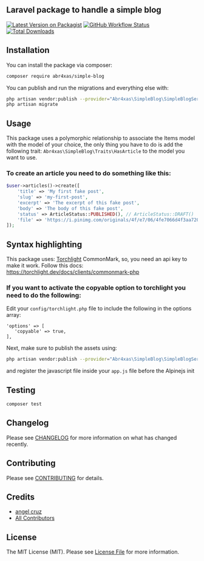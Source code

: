 ## Laravel package to handle a simple blog

[![Latest Version on Packagist](https://img.shields.io/packagist/v/abr4xas/simple-blog.svg?style=flat-square)](https://packagist.org/packages/abr4xas/simple-blog)
[![GitHub Workflow Status](https://img.shields.io/github/actions/workflow/status/abr4xas/simple-blog/run-tests.yml?branch=9.x?label=Tests&style=flat-square)](https://github.com/abr4xas/simple-blog/actions)
[![Total Downloads](https://img.shields.io/packagist/dt/abr4xas/simple-blog.svg?style=flat-square)](https://packagist.org/packages/abr4xas/simple-blog)


## Installation

You can install the package via composer:

```bash
composer require abr4xas/simple-blog
```

You can publish and run the migrations and everything else with:

```bash
php artisan vendor:publish --provider="Abr4xas\SimpleBlog\SimpleBlogServiceProvider" --tag="simple-blog-migrations"
php artisan migrate
```

## Usage

This package uses a polymorphic relationship to associate the Items model with the model of your choice, the only thing you have to do is add the following trait: `Abr4xas\SimpleBlog\Traits\HasArticle` to the model you want to use.


### To create an article you need to do something like this:

```php
$user->articles()->create([
    'title' => 'My first fake post',
    'slug' => 'my-first-post',
    'excerpt' => 'The excerpt of this fake post',
    'body' => 'The body of this fake post',
    'status' => ArticleStatus::PUBLISHED(), // ArticleStatus::DRAFT()
    'file' => 'https://i.pinimg.com/originals/4f/e7/06/4fe7066d4f3aa7201e38484230fc32b3.jpg',
]);
```


## Syntax highlighting

This package uses: [Torchlight](https://torchlight.dev/docs) CommonMark, so, you need an api key to make it work. Follow this docs: https://torchlight.dev/docs/clients/commonmark-php

### If you want to activate the copyable option to torchlight you need to do the following: 

Edit your `config/torchlight.php` file to include the following in the options array:

```
'options' => [
   'copyable' => true,
],
```

Next, make sure to publish the assets using:

```bash
php artisan vendor:publish --provider="Abr4xas\SimpleBlog\SimpleBlogServiceProvider" --tag="simple-blog-assets"
```

and register the javascript file inside your `app.js` file before the Alpinejs init

## Testing


```bash
composer test
```

## Changelog

Please see [CHANGELOG](CHANGELOG.md) for more information on what has changed recently.

## Contributing

Please see [CONTRIBUTING](.github/CONTRIBUTING.md) for details.

## Credits

- [angel cruz](https://github.com/abr4xas)
- [All Contributors](../../contributors)

## License

The MIT License (MIT). Please see [License File](LICENSE.md) for more information.
